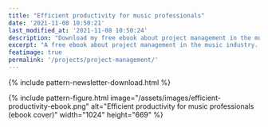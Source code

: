 ```yaml
---
title: "Efficient productivity for music professionals"
date: '2021-11-08 10:50:21'
last_modified_at: '2021-11-08 10:50:24'
description: "Download my free ebook about project management in the music industry. Based on the real-life production of a music album for a Cambridge-based band."
excerpt: "A free ebook about project management in the music industry. Based on the real-life album production for a British band."
featimage: true
permalink: '/projects/project-management/'
---
```

{% include pattern-newsletter-download.html %}

{% include pattern-figure.html image="/assets/images/efficient-productivity-ebook.png" alt="Efficient productivity for music professionals (ebook cover)" width="1024" height="669" %}